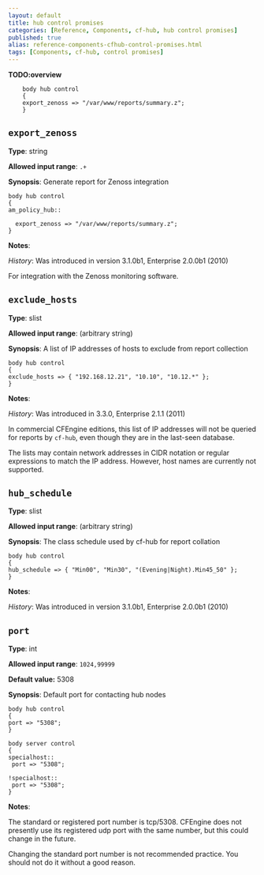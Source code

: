 ```yaml
---
layout: default
title: hub control promises
categories: [Reference, Components, cf-hub, hub control promises]
published: true
alias: reference-components-cfhub-control-promises.html
tags: [Components, cf-hub, control promises]
---
```


**TODO:overview**

```cf3
    body hub control
    {
    export_zenoss => "/var/www/reports/summary.z";
    }
```

## `export_zenoss`

**Type**: string

**Allowed input range**: `.+`

**Synopsis**: Generate report for Zenoss integration

    body hub control
    {
    am_policy_hub::
    
      export_zenoss => "/var/www/reports/summary.z";
    }

**Notes**:

*History*: Was introduced in version 3.1.0b1, Enterprise 2.0.0b1 (2010)

For integration with the Zenoss monitoring software.


## `exclude_hosts`

**Type**: slist

**Allowed input range**: (arbitrary string)

**Synopsis**: A list of IP addresses of hosts to exclude from
report collection

    body hub control
    {
    exclude_hosts => { "192.168.12.21", "10.10", "10.12.*" };
    }

**Notes**:

*History*: Was introduced in 3.3.0, Enterprise 2.1.1 (2011)

In commercial CFEngine editions, this list of IP addresses will not
be queried for reports by `cf-hub`, even though they are in the
last-seen database.

The lists may contain network addresses in CIDR notation or regular
expressions to match the IP address. However, host names are
currently not supported.


## `hub_schedule`

**Type**: slist

**Allowed input range**: (arbitrary string)

**Synopsis**: The class schedule used by cf-hub for report
collation

    body hub control
    {
    hub_schedule => { "Min00", "Min30", "(Evening|Night).Min45_50" };
    }

**Notes**:

*History*: Was introduced in version 3.1.0b1, Enterprise 2.0.0b1 (2010)


## `port`

**Type**: int

**Allowed input range**: `1024,99999`

**Default value:** 5308

**Synopsis**: Default port for contacting hub nodes

    body hub control
    {
    port => "5308";
    }
    
    body server control
    {
    specialhost::
     port => "5308";
    
    !specialhost::
     port => "5308";
    }

**Notes**:

The standard or registered port number is tcp/5308. CFEngine does not 
presently use its registered udp port with the same number, but this could 
change in the future.

Changing the standard port number is not recommended practice. You should not 
do it without a good reason.

